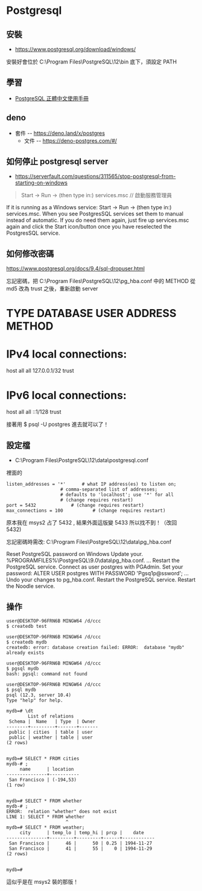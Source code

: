 # Postgresql

## 安裝

* https://www.postgresql.org/download/windows/

安裝好會位於 C:\Program Files\PostgreSQL\12\bin 底下，須設定 PATH

## 學習

* [PostgreSQL 正體中文使用手冊](https://docs.postgresql.tw/)

## deno

* 套件 -- https://deno.land/x/postgres
    * 文件 -- https://deno-postgres.com/#/

## 如何停止 postgresql server

* https://serverfault.com/questions/311565/stop-postgresql-from-starting-on-windows

> Start -> Run -> (then type in:) services.msc // 啟動服務管理員

If it is running as a Windows service: Start -> Run -> (then type in:) services.msc. When you see PostgresSQL services set them to manual instead of automatic. If you do need them again, just fire up services.msc again and click the Start icon/button once you have reselected the PostgresSQL service.

## 如何修改密碼

https://www.postgresql.org/docs/9.4/sql-dropuser.html

忘記密碼，把 C:\Program Files\PostgreSQL\12\pg_hba.conf 中的 METHOD 從 md5 改為 trust 之後，重新啟動 
server 

# TYPE  DATABASE        USER            ADDRESS                 METHOD

# IPv4 local connections:
host    all             all             127.0.0.1/32            trust
# IPv6 local connections:
host    all             all             ::1/128                 trust

接著用 $ psql -U postgres 進去就可以了！

## 設定檔

* C:\Program Files\PostgreSQL\12\data\postgresql.conf

裡面的

```
listen_addresses = '*'		# what IP address(es) to listen on;
					# comma-separated list of addresses;
					# defaults to 'localhost'; use '*' for all
					# (change requires restart)
port = 5432				# (change requires restart)
max_connections = 100			# (change requires restart)
```

原本我在 msys2 占了 5432 , 結果外面這版變 5433 所以找不到！（改回　5432)

忘記密碼時需改: C:\Program Files\PostgreSQL\12\data\pg_hba.conf

Reset PostgreSQL password on Windows
Update your. %PROGRAMFILES%\PostgreSQL\9.0\data\pg_hba.conf. ...
Restart the PostgreSQL service.
Connect as user postgres with PGAdmin.
Set your password: ALTER USER postgres WITH PASSWORD 'Pgsq1p@ssword'; ...
Undo your changes to pg_hba.conf.
Restart the PostgreSQL service.
Restart the Noodle service.

## 操作

```
user@DESKTOP-96FRN6B MINGW64 /d/ccc
$ createdb test

user@DESKTOP-96FRN6B MINGW64 /d/ccc
$ createdb mydb
createdb: error: database creation failed: ERROR:  database "mydb" already exists

user@DESKTOP-96FRN6B MINGW64 /d/ccc
$ pgsql mydb
bash: pgsql: command not found

user@DESKTOP-96FRN6B MINGW64 /d/ccc
$ psql mydb
psql (12.3, server 10.4)
Type "help" for help.

mydb=# \dt
        List of relations
 Schema |  Name   | Type  | Owner
--------+---------+-------+-------
 public | cities  | table | user
 public | weather | table | user
(2 rows)


mydb=# SELECT * FROM cities
mydb-# ;
     name      | location
---------------+-----------
 San Francisco | (-194,53)
(1 row)


mydb=# SELECT * FROM whether
mydb-# ;
ERROR:  relation "whether" does not exist
LINE 1: SELECT * FROM whether
                      ^
mydb=# SELECT * FROM weather;
     city      | temp_lo | temp_hi | prcp |    date
---------------+---------+---------+------+------------
 San Francisco |      46 |      50 | 0.25 | 1994-11-27
 San Francisco |      41 |      55 |    0 | 1994-11-29
(2 rows)


mydb=# 
```

這似乎是在 msys2 裝的那版！

